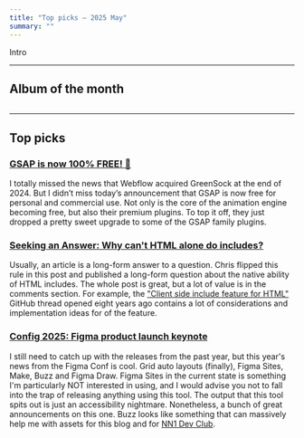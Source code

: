 ```yaml
---
title: "Top picks — 2025 May"
summary: ""
---
```


Intro

---

## Album of the month

![]()

---

## Top picks

### [GSAP is now 100% FREE! 🥳](https://gsap.com/blog/3-13/)

I totally missed the news that Webflow acquired GreenSock at the end of 2024. But I didn’t miss today’s announcement that GSAP is now free for personal and commercial use. Not only is the core of the animation engine becoming free, but also their premium plugins. To top it off, they just dropped a pretty sweet upgrade to some of the GSAP family plugins.

### [Seeking an Answer: Why can't HTML alone do includes?](https://frontendmasters.com/blog/seeking-an-answer-why-cant-html-alone-do-includes/)

Usually, an article is a long-form answer to a question. Chris flipped this rule in this post and published a long-form question about the native ability of HTML includes. The whole post is great, but a lot of value is in the comments section. For example, the ["Client side include feature for HTML"](https://github.com/whatwg/html/issues/2791) GitHub thread opened eight years ago contains a lot of considerations and implementation ideas for of the feature.

### [Config 2025: Figma product launch keynote](https://www.youtube.com/watch?v=HXVlgVWI7tc)

I still need to catch up with the releases from the past year, but this year's news from the Figma Conf is cool. Grid auto layouts (finally), Figma Sites, Make, Buzz and Figma Draw. Figma Sites in the current state is something I'm particularly NOT interested in using, and I would advise you not to fall into the trap of releasing anything using this tool. The output that this tool spits out is just an accessibility nightmare. Nonetheless, a bunch of great announcements on this one. Buzz looks like something that can massively help me with assets for this blog and for [NN1 Dev Club](https://nn1.dev/).
